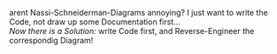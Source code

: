 arent Nassi-Schneiderman-Diagrams annoying? I just want to write the Code, not draw up some Documentation first... <br>
*Now there is a Solution:* write Code first, and Reverse-Engineer the correspondig Diagram!
